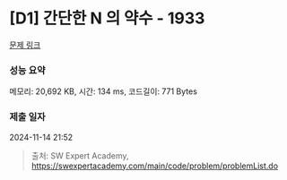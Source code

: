 # [D1] 간단한 N 의 약수 - 1933 

[문제 링크](https://swexpertacademy.com/main/code/problem/problemDetail.do?contestProbId=AV5PhcWaAKIDFAUq) 

### 성능 요약

메모리: 20,692 KB, 시간: 134 ms, 코드길이: 771 Bytes

### 제출 일자

2024-11-14 21:52



> 출처: SW Expert Academy, https://swexpertacademy.com/main/code/problem/problemList.do